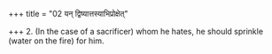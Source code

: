 +++
title = "02 यन् द्विष्यात्तस्याभिप्रोक्षेत्"

+++
2. (In the case of a sacrificer) whom he hates, he should sprinkle (water on the fire) for him.  
